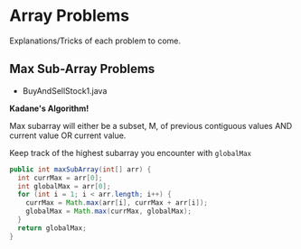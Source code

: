 # Array Problems
Explanations/Tricks of each problem to come.

## Max Sub-Array Problems
- BuyAndSellStock1.java

__Kadane's Algorithm!__

Max subarray will either be a subset, M, of previous contiguous values AND current value OR current value.

Keep track of the highest subarray you encounter with `globalMax`

```java
public int maxSubArray(int[] arr) {
  int currMax = arr[0];
  int globalMax = arr[0];
  for (int i = 1; i < arr.length; i++) {
    currMax = Math.max(arr[i], currMax + arr[i]);
    globalMax = Math.max(currMax, globalMax);
  }
  return globalMax;
}
```
